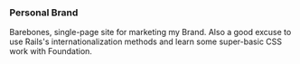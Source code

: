 ### Personal Brand

Barebones, single-page site for marketing my Brand. Also a good excuse to use Rails's internationalization methods and learn some super-basic CSS work with Foundation.
